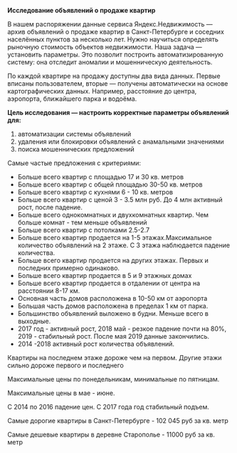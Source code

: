 **Исследование объявлений о продаже квартир**

В нашем распоряжении данные сервиса Яндекс.Недвижимость — архив объявлений о продаже квартир в Санкт-Петербурге и соседних населённых пунктов за несколько лет. Нужно научиться определять рыночную стоимость объектов недвижимости. Наша задача — установить параметры. Это позволит построить автоматизированную систему: она отследит аномалии и мошенническую деятельность.

По каждой квартире на продажу доступны два вида данных. Первые вписаны пользователем, вторые — получены автоматически на основе картографических данных. Например, расстояние до центра, аэропорта, ближайшего парка и водоёма.

**Цель исследования — настроить корректные параметры объявлений для:**

1. автоматизации системы объявлений
2. удаления или блокировки объявлений с анамальными значениями
3. поиска мошеннических предложений

Самые частые предложения c критериями:

- Больше всего квартир с площадью 17 и 30 кв. метров
- Больше всего квартир с общей площадью 30-50 кв. метров
- Больше всего квартир с кухнями 6 - 10 кв. метров
- Больше всего квартир с ценой 3 - 3.5 млн руб. До 4 млн активный рост, после падение.
- Больше всего однокомнатных и двухкомнатных квартир. Чем больше комнат - тем меньше объявлений
- Больше всего квартир с потолками 2.5-2.7
- Больше всего квартир продается на 1-5 этажах.Максимальное количество объявлений на 2 этаже. С 3 этажа наблюдается падение количества.
- Больше всего квартир продается на других этажах. Первых и последних примерно одинаково.
- Больше всего квартир продается в 5 и 9 этажных домах
- Больше всего квартир продается в отдалении от центра на расстоянии 8-17 км.
- Основная часть домов расположена в 10-50 км от аэропорта
- Большая часть домов расположена в пределах 1 км от парка.
- Большинство объявлений выложено в будни. Меньше всего в выходные.
- 2017 год - активный рост, 2018 май - резкое падение почти на 80%, 2019 - стабильный рост. После мая 2019 данные закончились.
- 2014 -2018 активный рост количества объявлений.

Квартиры на последнем этаже дороже чем на первом. Другие этажи сильно дороже первого и последнего

Максимальные цены по понедельникам, минимальные по пятницам.

Максимальные цены в мае - июне.

С 2014 по 2016 падение цен. С 2017 года год стабильный подъем.

Самые дорогие квартиры в Санкт-Петербурге - 102 045 руб за кв. метр

Самые дешевые квартиры в деревне Старополье - 11000 руб за кв. метр
